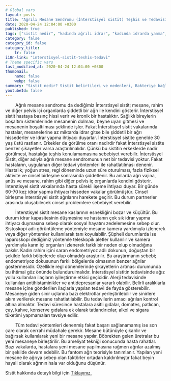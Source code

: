 ```yaml
---
# Global vars
layout: posts
title: "Ağrılı Mesane Sendromu (İnterstisyel sistit) Teşhis ve Tedavisi"
date: 2020-04-24 12:04:00 +0300
published: true
tags: ["sistit nedir", "kadında ağrılı idrar", "kadında idrarda yanma", "sistit belirti", "sistit nedeni", "bakteriyel sistit", "bakteriye bağlı olmayan sistit", "sistit teşhis", "sistit tedavi", "sistit çözüm", "İnterstisyel Sistit Teşhis", "İnterstisyel Sistit Tedavi", "İnterstisyel Sistit" , "sistit", "sistit ilaç", "mesane iltihabı", "kronik sistit", "mesane iltihabı tedavi", "mesane iltihabı çözüm"]
category: false
category_id: false
category_title:
    tr: false
i18n-link: "interstisyel-sistit-teshis-tedavi"
# Theme specific vars
last_modified_at: 2020-04-24 12:04:00 +0300
thumbnail:
    name: false
    webp: false
summary: "Sistit nedir? Sistit belirtileri ve nedenleri, Bakteriye bağlı olan sistit, Bakteriye bağlı olmayan sistit, Sistit teşhisi ve tedavisi, İnterstisyel Sistitin Teşhis ve Tedavisi."
youtubeId: false
---
```


&nbsp;&nbsp;&nbsp;&nbsp;&nbsp;&nbsp;&nbsp;&nbsp;Ağrılı mesane sendromu da dediğimiz İnterstisyel sistit; mesane, rahim ve diğer pelvis içi organlarda şiddetli bir ağrı ile kendini gösterir. İnterstisyel sistit hastaya basınç hissi verir ve kronik bir hastalıktır. Sağlıklı bireylerin boşaltım sistemlerinde mesanenin dolması, beyne uyarı gitmesi ve mesanenin boşaltılması şeklinde işler. Fakat İnterstisyel sistit vakalarında hastalar, mesanelerine az miktarda idrar gitse bile şiddetli bir ağrı hissederler ve idrar yapma ihtiyacı duyarlar. İnterstisyel sistite genelde 30 yaş üstü rastlanır. Erkekler de görülme oranı nadirdir fakat İnterstisyel sistite benzer şikayetler varsa araştırılmalıdır. Çünkü bu sistitin erkeklerde nadir görülmesi, hastalığa teşhis konulamamasına sebebiyet verebilir. İnterstisyel Sistit, diğer adıyla ağrılı mesane sendromunun net bir tedavisi yoktur. Fakat hastaların, uygulanan diğer tedavi yöntemleri ile rahatlatılması denenir. Hastalık; yoğun stres, regl döneminde uzun süre oturulması, fazla fiziksel aktivite ve cinsel birleşme sonrasında şiddetlenir. Bu anlarda ağrı vajina, anüs ve mesane, rahim gibi diğer pelvis iç organlarda kendini gösterir. İnterstisyel sistit vakalarında hasta sürekli işeme ihtiyacı duyar. Bir günde 60-70 kez idrar yapma ihtiyacı hisseden vakalar görülmüştür. Cinsel birleşme İnterstisyel sistit ağrılarını harekete geçirir. Bu durum partnerler arasında oluşabilecek cinsel problemlere sebebiyet verebilir.

&nbsp;&nbsp;&nbsp;&nbsp;&nbsp;&nbsp;&nbsp;&nbsp;İnterstisyel sistit mesane kaslarının esnekliğini bozar ve küçültür. Bu durum idrar kapasitesinin düşmesine ve hastanın çok sık idrar yapma ihtiyacı duymasına sebep olarak sosyal hayatını zedelemesine sebep olur. Sistoskopi adlı görüntüleme yöntemiyle mesane kamera yardımıyla izlenerek veya diğer yöntemler kullanılarak tanı koyulabilir. Şüpheli durumlarda ise laparoskopi dediğimiz yöntemle teleskopik aletler kullanılır ve kamera yardımıyla karın içi organları izlenerek farklı bir neden olup olmadığına bakılır. Kadın rahim içini saran endometriyoz adlı dokunun, doğuştan bir şekilde farklı bölgelerde olup olmadığı araştırılır. Bu araştırmanın sebebi; endometriyoz dokusunun farklı bölgelerde olmasının benzer ağrılar göstermesidir. Özellikle regl dönemlerinde şikayetlerin artması durumunda bu ihtimal göz önünde bulundurulmalıdır. İnterstisyel sistitin tedavisinde ağız yollu kullanılan ilaçların iyileştirme etkisi geçicidir. Alerji tedavisinde kullanılan antihistaminikler ve antidepresanlar yararlı olabilir. Belirli aralıklarla mesane içine gönderilen ilaçlarla yapılan tedavi de fayda gösterebilir. Mesaneye giden sinir uçlarına bazı elektrotlar yerleştirilebilir ve sinirlere akım verilerek mesane rahatlatılabilir. Bu tedavilerin amacı ağrıları kontrol altına almaktır. Tedavi süresince hastalara asitli gıdalar, domates, patlıcan, çay, kahve, konserve gıdalara ek olarak tatlandırıcılar, alkol ve sigara tüketimi yapmamaları tavsiye edilir.

&nbsp;&nbsp;&nbsp;&nbsp;&nbsp;&nbsp;&nbsp;&nbsp;Tüm tedavi yöntemleri denenmiş fakat başarı sağlanamamış ise son çare olarak cerrahi müdahale gerekir. Mesane bütünüyle çıkarılır ve bağırsak kullanılarak yeni bir mesane yapılır. Böbrekten gelen üretralar bu yeni mesaneye birleştirilir. Bu ameliyat tekniği sonucunda hasta rahatlar. Bazı vakalarda, hastalara yeni mesane yapılmasına rağmen ağrılar azalmış bir şekilde devam edebilir. Bu fantom ağrı teorisiyle tanımlanır. Yapılan yeni mesane ile ağrıya sebep olan faktörler ortadan kaldırılmıştır fakat beyin hayali olarak ağrının hala var olduğunu düşünür.    

Sistit hakkında detaylı bilgi için [Tıklayınız.](https://www.onoluroloji.com/sistit)
